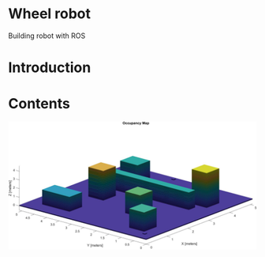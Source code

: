 # Wheel robot
Building robot with ROS
# Introduction
# Contents
![alt text](https://github.com/JWaik/ros_robot/blob/master/octree.jpg)


